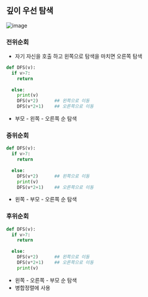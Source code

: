 ## 깊이 우선 탐색

![image](https://user-images.githubusercontent.com/45524783/139700071-7d4c2847-f698-4b31-a8d9-d94db236dbf3.png)


### 전위순회
- 자기 자신을 호출 하고 왼쪽으로 탐색을 마치면 오른쪽 탐색
```python
def DFS(v):
  if v>7:
    return
    
  else:
    print(v)
    DFS(v*2)      ## 왼쪽으로 이동
    DFS(v*2+1)    ## 오른쪽으로 이동
```
- 부모 - 왼쪽 - 오른쪽 순 탐색
### 중위순회
```python
def DFS(v):
  if v>7:
    return
    
  else:
    DFS(v*2)      ## 왼쪽으로 이동
    print(v)
    DFS(v*2+1)    ## 오른쪽으로 이동
```
- 왼쪽 - 부모 - 오른쪽 순 탐색
### 후위순회
```python
def DFS(v):
  if v>7:
    return
    
  else:
    DFS(v*2)      ## 왼쪽으로 이동
    DFS(v*2+1)    ## 오른쪽으로 이동
    print(v)
```
- 왼쪽 - 오른쪽 - 부모 순 탐색
- 병합정렬에 사용


